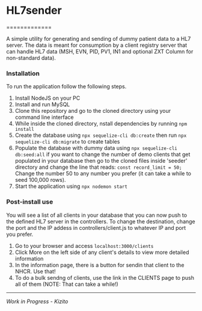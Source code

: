# HL7sender #
=============

A simple utility for generating and sending of dummy patient data to a HL7 server. The data is meant for consumption by a client registry server that can handle HL7 data (MSH, EVN, PID, PV1, IN1 and optional ZXT Column for non-standard data).

### Installation ###
To run the application follow the following steps.
1. Install NodeJS on your PC
2. Install and run MySQL
3. Clone this repository and go to the cloned directory using your command line interface
4. While inside the cloned directory, nstall dependencies by running `npm install`
5. Create the database using `npx sequelize-cli db:create` then run `npx sequelize-cli db:migrate` to create tables
6. Populate the database with dummy data using `npx sequelize-cli db:seed:all` if you want to change the number of demo clients that get populated in your database then go to the cloned files inside 'seeder' directory and change the line that reads: ```const record_limit = 50;``` Change the number 50 to any number you prefer (it can take a while to seed 100,000 rows).
7. Start the application using `npx nodemon start`


### Post-install use ###
You will see a list of all clients in your database that you can now push to the defined HL7 server in the controllers. To change the destination, change the port and the IP addess in controllers/client.js to whatever IP and port you prefer.
1. Go to your browser and access `localhost:3000/clients`
2. Click More on the left side of any client's details to view more detailed information
3. In the information page, there is a button for sendin that client to the NHCR. Use that!
4. To do a bulk sendng of clients, use the link in the CLIENTS page to push all of them (NOTE: That can take a while!)

__________________
_Work in Progress - Kizito_